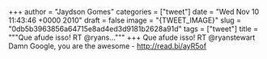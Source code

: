 
+++
author = "Jaydson Gomes"
categories = ["tweet"]
date = "Wed Nov 10 11:43:46 +0000 2010"
draft = false
image = "{TWEET_IMAGE}"
slug = "0db5b3963856a64715e8ad4ed3d9181b2628a91d"
tags = ["tweet"]
title = """Que afude isso! RT @ryans..."""
+++
Que afude isso! RT @ryanstewart Damn Google, you are the awesome - http://read.bi/ayR5of
